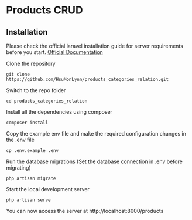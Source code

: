 # Products CRUD

## Installation

Please check the official laravel installation guide for server requirements before you start.
[Official Documentation](https://laravel.com/docs/8.x)

Clone the repository
```
git clone https://github.com/HsuMonLynn/products_categories_relation.git
```
Switch to the repo folder
```
cd products_categories_relation
```
Install all the dependencies using composer
```
composer install
```
Copy the example env file and make the required configuration changes in the .env file
```
cp .env.example .env
```
Run the database migrations (Set the database connection in .env before migrating)
```
php artisan migrate
```
Start the local development server
```
php artisan serve
```
You can now access the server at http://localhost:8000/products

